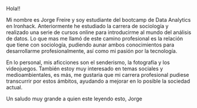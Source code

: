 Hola!!

Mi nombre es Jorge Freire y soy estudiante del bootcamp de Data Analytics en Ironhack. Anteriormente he estudiado la carrera de sociología y realizado una serie de cursos online para introducirme al mundo del análisis de datos. Lo que mas me llamó de este camino profesional es la relación que tiene con sociología, pudiendo aunar ambos conocimientos para desarrollarme profesionalmente, así como mi pasión por la tecnología.

En lo personal, mis aficciones son el senderismo, la fotografía y los videojuegos. También estoy muy interesado en temas sociales y medioambientales, es más, me gustaria que mi carrera profesional pudiese transcurrir por estos ámbitos, ayudando a mejorar en lo posible la sociedad actual.

Un saludo muy grande a quien este leyendo esto,
Jorge